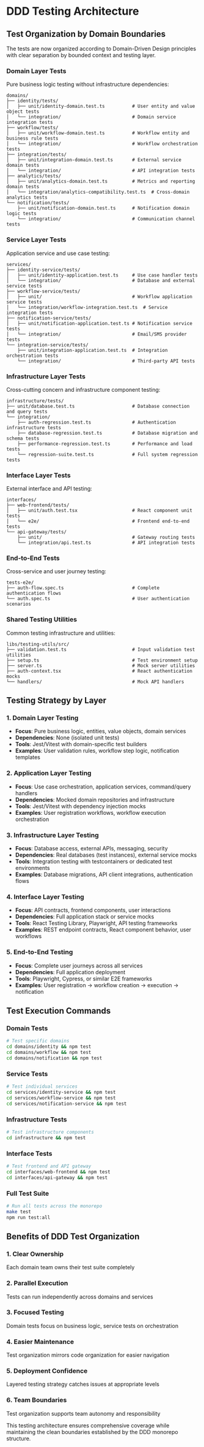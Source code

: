 # DDD Testing Architecture

## Test Organization by Domain Boundaries

The tests are now organized according to Domain-Driven Design principles with clear separation by bounded context and testing layer.

### Domain Layer Tests
Pure business logic testing without infrastructure dependencies:

```
domains/
├── identity/tests/
│   ├── unit/identity-domain.test.ts          # User entity and value object tests
│   └── integration/                          # Domain service integration tests
├── workflow/tests/
│   ├── unit/workflow-domain.test.ts          # Workflow entity and business rule tests
│   └── integration/                          # Workflow orchestration tests
├── integration/tests/
│   ├── unit/integration-domain.test.ts       # External service domain tests
│   └── integration/                          # API integration tests
├── analytics/tests/
│   ├── unit/analytics-domain.test.ts         # Metrics and reporting domain tests
│   └── integration/analytics-compatibility.test.ts  # Cross-domain analytics tests
└── notification/tests/
    ├── unit/notification-domain.test.ts      # Notification domain logic tests
    └── integration/                          # Communication channel tests
```

### Service Layer Tests
Application service and use case testing:

```
services/
├── identity-service/tests/
│   ├── unit/identity-application.test.ts     # Use case handler tests
│   └── integration/                          # Database and external service tests
├── workflow-service/tests/
│   ├── unit/                                 # Workflow application service tests
│   └── integration/workflow-integration.test.ts  # Service integration tests
├── notification-service/tests/
│   ├── unit/notification-application.test.ts # Notification service tests
│   └── integration/                          # Email/SMS provider tests
└── integration-service/tests/
    ├── unit/integration-application.test.ts  # Integration orchestration tests
    └── integration/                          # Third-party API tests
```

### Infrastructure Layer Tests
Cross-cutting concern and infrastructure component testing:

```
infrastructure/tests/
├── unit/database.test.ts                     # Database connection and query tests
└── integration/
    ├── auth-regression.test.ts               # Authentication infrastructure tests
    ├── database-regression.test.ts           # Database migration and schema tests
    ├── performance-regression.test.ts        # Performance and load tests
    └── regression-suite.test.ts              # Full system regression tests
```

### Interface Layer Tests
External interface and API testing:

```
interfaces/
├── web-frontend/tests/
│   ├── unit/auth.test.tsx                    # React component unit tests
│   └── e2e/                                  # Frontend end-to-end tests
└── api-gateway/tests/
    ├── unit/                                 # Gateway routing tests
    └── integration/api.test.ts               # API integration tests
```

### End-to-End Tests
Cross-service and user journey testing:

```
tests-e2e/
├── auth-flow.spec.ts                         # Complete authentication flows
└── auth.spec.ts                              # User authentication scenarios
```

### Shared Testing Utilities
Common testing infrastructure and utilities:

```
libs/testing-utils/src/
├── validation.test.ts                        # Input validation test utilities
├── setup.ts                                  # Test environment setup
├── server.ts                                 # Mock server utilities
├── auth-context.tsx                          # React authentication mocks
└── handlers/                                 # Mock API handlers
```

## Testing Strategy by Layer

### 1. Domain Layer Testing
- **Focus**: Pure business logic, entities, value objects, domain services
- **Dependencies**: None (isolated unit tests)
- **Tools**: Jest/Vitest with domain-specific test builders
- **Examples**: User validation rules, workflow step logic, notification templates

### 2. Application Layer Testing
- **Focus**: Use case orchestration, application services, command/query handlers
- **Dependencies**: Mocked domain repositories and infrastructure
- **Tools**: Jest/Vitest with dependency injection mocks
- **Examples**: User registration workflows, workflow execution orchestration

### 3. Infrastructure Layer Testing
- **Focus**: Database access, external APIs, messaging, security
- **Dependencies**: Real databases (test instances), external service mocks
- **Tools**: Integration testing with testcontainers or dedicated test environments
- **Examples**: Database migrations, API client integrations, authentication flows

### 4. Interface Layer Testing
- **Focus**: API contracts, frontend components, user interactions
- **Dependencies**: Full application stack or service mocks
- **Tools**: React Testing Library, Playwright, API testing frameworks
- **Examples**: REST endpoint contracts, React component behavior, user workflows

### 5. End-to-End Testing
- **Focus**: Complete user journeys across all services
- **Dependencies**: Full application deployment
- **Tools**: Playwright, Cypress, or similar E2E frameworks
- **Examples**: User registration → workflow creation → execution → notification

## Test Execution Commands

### Domain Tests
```bash
# Test specific domains
cd domains/identity && npm test
cd domains/workflow && npm test
cd domains/notification && npm test
```

### Service Tests
```bash
# Test individual services
cd services/identity-service && npm test
cd services/workflow-service && npm test
cd services/notification-service && npm test
```

### Infrastructure Tests
```bash
# Test infrastructure components
cd infrastructure && npm test
```

### Interface Tests
```bash
# Test frontend and API gateway
cd interfaces/web-frontend && npm test
cd interfaces/api-gateway && npm test
```

### Full Test Suite
```bash
# Run all tests across the monorepo
make test
npm run test:all
```

## Benefits of DDD Test Organization

### 1. **Clear Ownership**
Each domain team owns their test suite completely

### 2. **Parallel Execution**
Tests can run independently across domains and services

### 3. **Focused Testing**
Domain tests focus on business logic, service tests on orchestration

### 4. **Easier Maintenance**
Test organization mirrors code organization for easier navigation

### 5. **Deployment Confidence**
Layered testing strategy catches issues at appropriate levels

### 6. **Team Boundaries**
Test organization supports team autonomy and responsibility

This testing architecture ensures comprehensive coverage while maintaining the clean boundaries established by the DDD monorepo structure.